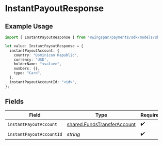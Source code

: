 # InstantPayoutResponse

## Example Usage

```typescript
import { InstantPayoutResponse } from "@wingspan/payments/sdk/models/shared";

let value: InstantPayoutResponse = {
  instantPayoutAccount: {
    country: "Dominican Republic",
    currency: "USD",
    holderName: "<value>",
    numbers: {},
    type: "Card",
  },
  instantPayoutAccountId: "<id>",
};
```

## Fields

| Field                                                                             | Type                                                                              | Required                                                                          | Description                                                                       |
| --------------------------------------------------------------------------------- | --------------------------------------------------------------------------------- | --------------------------------------------------------------------------------- | --------------------------------------------------------------------------------- |
| `instantPayoutAccount`                                                            | [shared.FundsTransferAccount](../../../sdk/models/shared/fundstransferaccount.md) | :heavy_check_mark:                                                                | N/A                                                                               |
| `instantPayoutAccountId`                                                          | *string*                                                                          | :heavy_check_mark:                                                                | N/A                                                                               |